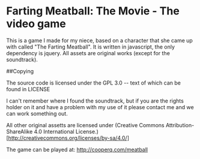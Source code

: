 # Farting Meatball: The Movie - The video game

This is a game I made for my niece, based on a character
that she came up with called "The Farting Meatball". It is
written in javascript, the only dependency is jquery.  All 
assets are original works (except for the soundtrack).

##Copying

The source code is licensed under the GPL 3.0 -- text of which
can be found in LICENSE

I can't remember where I found the soundtrack, but if you are the
rights holder on it and have a problem with my use of it please
contact me and we can work something out.

All other original assetts are licensed under (Creative Commons Attribution-ShareAlike 4.0 International License.)[http://creativecommons.org/licenses/by-sa/4.0/]

The game can be played at: http://cooperq.com/meatball
